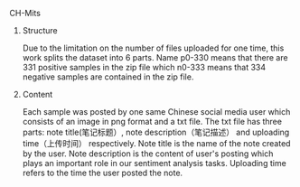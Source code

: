 CH-Mits

1. Structure
   
   Due to the limitation on the number of files uploaded for one time, this work splits the dataset into 6 parts. Name p0-330 means that there are 331 positive samples in the zip file which n0-333 means that 334 negative samples are contained in the zip file.


2. Content

   Each sample was posted by one same Chinese social media user which consists of an image in png format and a txt file. The txt file has three parts: note title(笔记标题）, note description（笔记描述） and uploading time（上传时间） respectively. Note title is the name of the note created by the user. Note description is the content of user's posting which plays an important role in our sentiment analysis tasks. Uploading time refers to the time the user posted the note.

